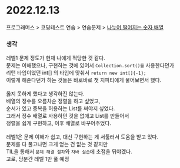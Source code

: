 # 2022.12.13

프로그래머스 > 코딩테스트 연습 > 연습문제 > [나누어 떨어지는 숫자 배열](https://school.programmers.co.kr/learn/courses/30/lessons/12910)

### 생각
레벨1 문제 정도가 현재 나에게 적당한 것 같다.<br>
문제는 이해했으나, 구현하는 것에 있어서 `Collection.sort()를` 사용한다던가<br>
리턴 타입이었던 int[] 의 타입에 맞춰서 `return new int[]{-1};`<br>
이렇게 해준다던가 하는 것들은 바로바로 챗 지피티에게 물어보면서 했다.<br>
<br>
옳지 못하게 했다고 생각하진 않는다.<br>
배열의 정수를 오름차순 정렬을 하고 싶었고,<br>
순서가 있고 중복을 허용하는 List를 써야지 싶었다.<br>
그래서 정수 배열로 사용하던 것을 없애고 List를 만들어서<br>
정렬을 쉽게 구현하고, 이후 배열로 바꾸어주었다.<br>
<br>
레벨1은 문제 이해가 쉽고, 대신 구현하는 게 서툴러서 도움을 받고 있다.<br>
문제를 다 풀고나면 크게 얻는 건 없는 것 같지만<br>
TIL을 통해서 `문제 해결 절차`와 `자바 실습`에 초점을 둬야겠다.
<br>
고로, 당분간 레벨 1만 풀 예정